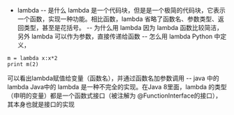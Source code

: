 - lambda
-- 是什么
lambda 是一个代码块，但是是一个极简的代码块，它表示一个函数，实现一种功能。相比函数，lambda 省略了函数名、参数类型、返回类型，甚至是花括号。
-- 为什么用 lambda
因为 lambda 函数比较简洁，另外 lambda 可以作为参数，直接传递给函数
-- 怎么用 lambda
Python 中定义，
``` javascrpit
m = lambda x:x*2
print m(2)
```
可以看出lambda赋值给变量（函数名），并通过函数名加参数调用
-- java 中的 lambda
Java中的 lambda 是一种不完全的实现。在Java 8里面，lambda 的类型（申明的变量）都是一个函数式接口（被注解为 @FunctionInterface的接口），其本身也就是接口的实现
